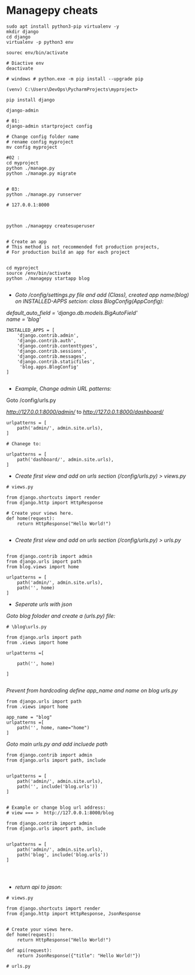 # Managepy cheats

```
sudo apt install python3-pip virtualenv -y
mkdir django
cd django
virtualenv -p python3 env

sourec env/bin/activate

# Diactive env
deactivate

# windows # python.exe -m pip install --upgrade pip

(venv) C:\Users\DevOps\PycharmProjects\myproject>

pip install django

django-admin

# 01:
django-admin startproject config

# Change config folder name
# rename config myproject
mv config myproject

#02 :
cd myproject
python ./manage.py
python ./manage.py migrate


# 03:
python ./manage.py runserver

# 127.0.0.1:8000



python ./managepy createsuperuser


# Create an app
# This method is not recommended fot production projects,
# For production build an app for each project


cd myproject
source /env/bin/activate
python ./managepy startapp blog


```

- *Goto /config/settings.py file and add (Class), created app name(blog) on INSTALLED-APPS setcion:*
*class BlogConfig(AppConfig):*

*default_auto_field = 'django.db.models.BigAutoField'*    
*name = 'blog'*

```
INSTALLED_APPS = [
    'django.contrib.admin',
    'django.contrib.auth',
    'django.contrib.contenttypes',
    'django.contrib.sessions',
    'django.contrib.messages',
    'django.contrib.staticfiles',
     'blog.apps.BlogConfig'
]


```

- *Example, Change admin URL patterns:*
  
Goto /config/urls.py

*http://127.0.0.1:8000/admin/*
to
*http://127.0.0.1:8000/dashboard/*

```
urlpatterns = [
    path('admin/', admin.site.urls),
]

# Chanege to:

urlpatterns = [
    path('dashboard/', admin.site.urls),
]

```


- *Create first view and add on urls section (/config/urls.py) > views.py*

```
# views.py

from django.shortcuts import render
from django.http import HttpResponse

# Create your views here.
def home(request):
    return HttpResponse("Hello World!")


```

- *Create first view and add on urls section (/config/urls.py) > urls.py*


```

from django.contrib import admin
from django.urls import path
from blog.views import home

urlpatterns = [
    path('admin/', admin.site.urls),
    path('', home)
]

```

- *Seperate urls with json*

*Goto blog foloder and create a (urls.py) file:*

```
# \blog\urls.py

from django.urls import path
from .views import home

urlpatterns =[

    path('', home)

]


```

*Prevent from hardcoding define app_name and name on blog urls.py*

```
from django.urls import path
from .views import home

app_name = "blog"
urlpatterns =[
    path('', home, name="home")
]

```
*Goto main urls.py and add incluede path*

```
from django.contrib import admin
from django.urls import path, include


urlpatterns = [
    path('admin/', admin.site.urls),
    path('', include('blog.urls'))
]


# Example or change blog url address:
# view === >  http://127.0.0.1:8000/blog

from django.contrib import admin
from django.urls import path, include


urlpatterns = [
    path('admin/', admin.site.urls),
    path('blog', include('blog.urls'))
]




```

- *return api to jason:*

```
# views.py

from django.shortcuts import render
from django.http import HttpResponse, JsonResponse


# Create your views here.
def home(request):
    return HttpResponse("Hello World!")

def api(request):
    return JsonResponse({"title": "Hello World!"})

# urls.py



```












